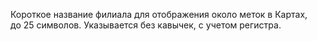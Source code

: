
Короткое название филиала для отображения около меток в Картах, до 25 символов. Указывается без кавычек, с учетом регистра.
